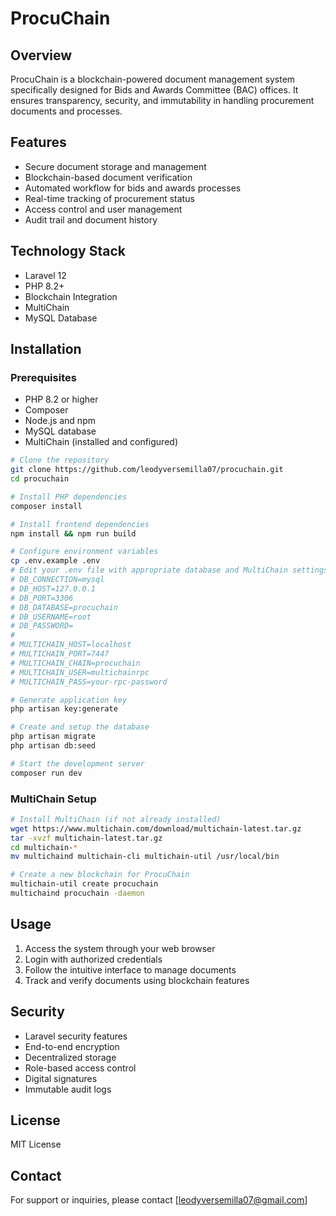 # ProcuChain

## Overview

ProcuChain is a blockchain-powered document management system specifically designed for Bids and Awards Committee (BAC) offices. It ensures transparency, security, and immutability in handling procurement documents and processes.

## Features

- Secure document storage and management
- Blockchain-based document verification
- Automated workflow for bids and awards processes
- Real-time tracking of procurement status
- Access control and user management
- Audit trail and document history

## Technology Stack

- Laravel 12
- PHP 8.2+
- Blockchain Integration
- MultiChain
- MySQL Database

## Installation

### Prerequisites
- PHP 8.2 or higher
- Composer
- Node.js and npm
- MySQL database
- MultiChain (installed and configured)

```bash
# Clone the repository
git clone https://github.com/leodyversemilla07/procuchain.git
cd procuchain

# Install PHP dependencies
composer install

# Install frontend dependencies
npm install && npm run build

# Configure environment variables
cp .env.example .env
# Edit your .env file with appropriate database and MultiChain settings:
# DB_CONNECTION=mysql
# DB_HOST=127.0.0.1
# DB_PORT=3306
# DB_DATABASE=procuchain
# DB_USERNAME=root
# DB_PASSWORD=
#
# MULTICHAIN_HOST=localhost
# MULTICHAIN_PORT=7447
# MULTICHAIN_CHAIN=procuchain
# MULTICHAIN_USER=multichainrpc
# MULTICHAIN_PASS=your-rpc-password

# Generate application key
php artisan key:generate

# Create and setup the database
php artisan migrate
php artisan db:seed

# Start the development server
composer run dev
```

### MultiChain Setup

```bash
# Install MultiChain (if not already installed)
wget https://www.multichain.com/download/multichain-latest.tar.gz
tar -xvzf multichain-latest.tar.gz
cd multichain-*
mv multichaind multichain-cli multichain-util /usr/local/bin

# Create a new blockchain for ProcuChain
multichain-util create procuchain
multichaind procuchain -daemon
```

## Usage

1. Access the system through your web browser
2. Login with authorized credentials
3. Follow the intuitive interface to manage documents
4. Track and verify documents using blockchain features

## Security

- Laravel security features
- End-to-end encryption
- Decentralized storage
- Role-based access control
- Digital signatures
- Immutable audit logs

## License

MIT License

## Contact

For support or inquiries, please contact [leodyversemilla07@gmail.com]
